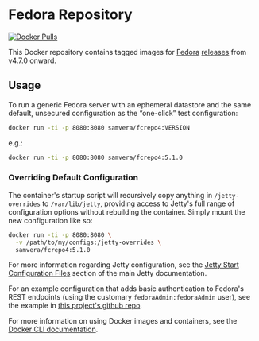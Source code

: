 # Fedora Repository

[![Docker Pulls](https://img.shields.io/docker/pulls/samvera/fcrepo4.svg?maxAge=604800)](https://hub.docker.com/r/samvera/fcrepo4)

This Docker repository contains tagged images for [Fedora](https://wiki.duraspace.org/display/FF/Fedora+Repository+Home) [releases](https://github.com/fcrepo4/fcrepo4/releases) from v4.7.0 onward.

## Usage

To run a generic Fedora server with an ephemeral datastore and the same default, unsecured configuration
as the “one-click” test configuration:

```bash
docker run -ti -p 8080:8080 samvera/fcrepo4:VERSION
```

e.g.:

```bash
docker run -ti -p 8080:8080 samvera/fcrepo4:5.1.0
```

### Overriding Default Configuration

The container's startup script will recursively copy anything in `/jetty-overrides` to
`/var/lib/jetty`, providing access to Jetty's full range of configuration options without
rebuilding the container. Simply mount the new configuration like so:

```bash
docker run -ti -p 8080:8080 \
  -v /path/to/my/configs:/jetty-overrides \
  samvera/fcrepo4:5.1.0
```

For more information regarding Jetty configuration, see the
[Jetty Start Configuration Files](https://www.eclipse.org/jetty/documentation/9.4.x/quick-start-configure.html#_jetty_start_configuration_files)
section of the main Jetty documentation.

For an example configuration that adds basic authentication to Fedora's REST endpoints (using the
customary `fedoraAdmin:fedoraAdmin` user), see the example in [this project's github repo](https://github.com/nulib/docker-fcrepo/tree/master/examples/auth).

For more information on using Docker images and containers, see the
[Docker CLI documentation](https://docs.docker.com/engine/reference/commandline/cli/).
